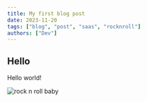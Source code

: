 ```yaml
---
title: My first blog post
date: 2023-11-20
tags: ["blog", "post", "saas", "rocknroll"]
authors: ["Dev"]
---
```


## Hello

Hello world!
 
![rock n roll baby](/founder.jpeg)